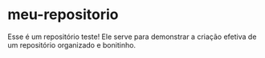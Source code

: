 # meu-repositorio
 Esse é um repositório teste! Ele serve para demonstrar a criação efetiva de um repositório organizado e bonitinho.
